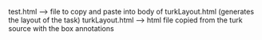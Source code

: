 test.html --> file to copy and paste into body of turkLayout.html (generates the layout of the task)
turkLayout.html --> html file copied from the turk source with the box annotations
